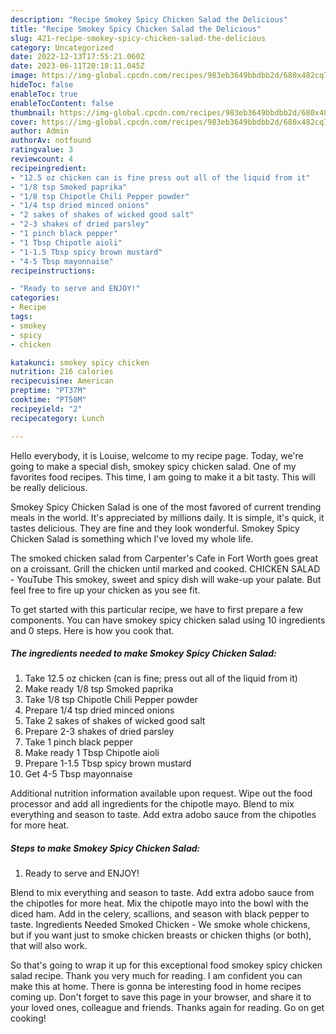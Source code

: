 ```yaml
---
description: "Recipe Smokey Spicy Chicken Salad the Delicious"
title: "Recipe Smokey Spicy Chicken Salad the Delicious"
slug: 421-recipe-smokey-spicy-chicken-salad-the-delicious
category: Uncategorized
date: 2022-12-13T17:55:21.060Z
date: 2023-06-11T20:18:11.045Z
image: https://img-global.cpcdn.com/recipes/983eb3649bbdbb2d/680x482cq70/smokey-spicy-chicken-salad-recipe-main-photo.jpg
hideToc: false
enableToc: true
enableTocContent: false
thumbnail: https://img-global.cpcdn.com/recipes/983eb3649bbdbb2d/680x482cq70/smokey-spicy-chicken-salad-recipe-main-photo.jpg
cover: https://img-global.cpcdn.com/recipes/983eb3649bbdbb2d/680x482cq70/smokey-spicy-chicken-salad-recipe-main-photo.jpg
author: Admin
authorAv: notfound
ratingvalue: 3
reviewcount: 4
recipeingredient:
- "12.5 oz chicken can is fine press out all of the liquid from it"
- "1/8 tsp Smoked paprika"
- "1/8 tsp Chipotle Chili Pepper powder"
- "1/4 tsp dried minced onions"
- "2 sakes of shakes of wicked good salt"
- "2-3 shakes of dried parsley"
- "1 pinch black pepper"
- "1 Tbsp Chipotle aioli"
- "1-1.5 Tbsp spicy brown mustard"
- "4-5 Tbsp mayonnaise"
recipeinstructions:

- "Ready to serve and ENJOY!"
categories:
- Recipe
tags:
- smokey
- spicy
- chicken

katakunci: smokey spicy chicken 
nutrition: 216 calories
recipecuisine: American
preptime: "PT37M"
cooktime: "PT50M"
recipeyield: "2"
recipecategory: Lunch

---
```



Hello everybody, it is Louise, welcome to my recipe page. Today, we're going to make a special dish, smokey spicy chicken salad. One of my favorites food recipes. This time, I am going to make it a bit tasty. This will be really delicious.

Smokey Spicy Chicken Salad is one of the most favored of current trending meals in the world. It's appreciated by millions daily. It is simple, it's quick, it tastes delicious. They are fine and they look wonderful. Smokey Spicy Chicken Salad is something which I've loved my whole life.

The smoked chicken salad from Carpenter&#39;s Cafe in Fort Worth goes great on a croissant. Grill the chicken until marked and cooked. CHICKEN SALAD - YouTube This smokey, sweet and spicy dish will wake-up your palate. But feel free to fire up your chicken as you see fit.


To get started with this particular recipe, we have to first prepare a few components. You can have smokey spicy chicken salad using 10 ingredients and 0 steps. Here is how you cook that.

<!--inarticleads1-->

##### The ingredients needed to make Smokey Spicy Chicken Salad:

1. Take 12.5 oz chicken (can is fine; press out all of the liquid from it)
1. Make ready 1/8 tsp Smoked paprika
1. Take 1/8 tsp Chipotle Chili Pepper powder
1. Prepare 1/4 tsp dried minced onions
1. Take 2 sakes of shakes of wicked good salt
1. Prepare 2-3 shakes of dried parsley
1. Take 1 pinch black pepper
1. Make ready 1 Tbsp Chipotle aioli
1. Prepare 1-1.5 Tbsp spicy brown mustard
1. Get 4-5 Tbsp mayonnaise


Additional nutrition information available upon request. Wipe out the food processor and add all ingredients for the chipotle mayo. Blend to mix everything and season to taste. Add extra adobo sauce from the chipotles for more heat. 

<!--inarticleads2-->

##### Steps to make Smokey Spicy Chicken Salad:


1. Ready to serve and ENJOY!

Blend to mix everything and season to taste. Add extra adobo sauce from the chipotles for more heat. Mix the chipotle mayo into the bowl with the diced ham. Add in the celery, scallions, and season with black pepper to taste. Ingredients Needed Smoked Chicken - We smoke whole chickens, but if you want just to smoke chicken breasts or chicken thighs (or both), that will also work. 

So that's going to wrap it up for this exceptional food smokey spicy chicken salad recipe. Thank you very much for reading. I am confident you can make this at home. There is gonna be interesting food in home recipes coming up. Don't forget to save this page in your browser, and share it to your loved ones, colleague and friends. Thanks again for reading. Go on get cooking!
